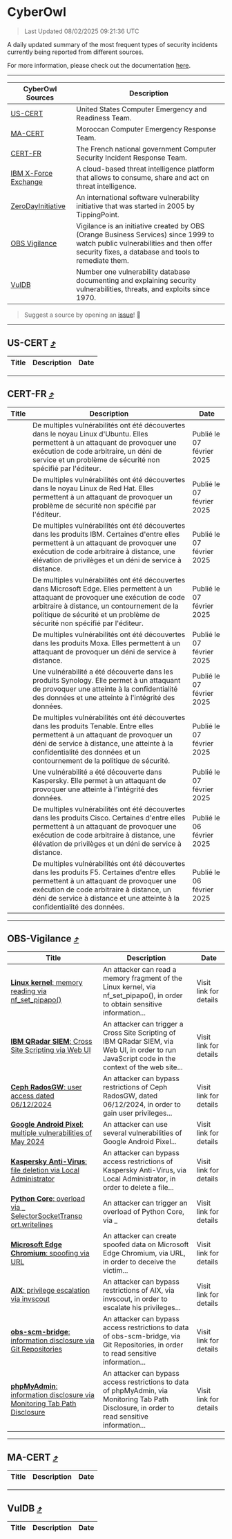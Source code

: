 
 <div id='top'></div>

# CyberOwl

 > Last Updated 08/02/2025 09:21:36 UTC
 
 A daily updated summary of the most frequent types of security incidents currently being reported from different sources.
 
 For more information, please check out the documentation [here](./docs/README.md).
 
 ---
 |CyberOwl Sources|Description|
 |---|---|
 |[US-CERT](#us-cert-arrow_heading_up)|United States Computer Emergency and Readiness Team.|
 |[MA-CERT](#ma-cert-arrow_heading_up)|Moroccan Computer Emergency Response Team.|
 |[CERT-FR](#cert-fr-arrow_heading_up)|The French national government Computer Security Incident Response Team.|
 |[IBM X-Force Exchange](#ibmcloud-arrow_heading_up)|A cloud-based threat intelligence platform that allows to consume, share and act on threat intelligence.|
 |[ZeroDayInitiative](#zerodayinitiative-arrow_heading_up)|An international software vulnerability initiative that was started in 2005 by TippingPoint.|
 |[OBS Vigilance](#obs-vigilance-arrow_heading_up)|Vigilance is an initiative created by OBS (Orange Business Services) since 1999 to watch public vulnerabilities and then offer security fixes, a database and tools to remediate them.|
 |[VulDB](#vuldb-arrow_heading_up)|Number one vulnerability database documenting and explaining security vulnerabilities, threats, and exploits since 1970.|
 
 > Suggest a source by opening an [issue](https://github.com/karimhabush/cyberowl/issues)! :raised_hands:
 ---

## US-CERT [:arrow_heading_up:](#cyberowl)

 |Title|Description|Date|
 |---|---|---|
 
 ---

## CERT-FR [:arrow_heading_up:](#cyberowl)

 |Title|Description|Date|
 |---|---|---|
 |[](https://www.cert.ssi.gouv.fr/avis/CERTFR-2025-AVI-0108/)|De multiples vulnérabilités ont été découvertes dans le noyau Linux d'Ubuntu. Elles permettent à un attaquant de provoquer une exécution de code arbitraire, un déni de service et un problème de sécurité non spécifié par l'éditeur.|Publié le 07 février 2025|
 |[](https://www.cert.ssi.gouv.fr/avis/CERTFR-2025-AVI-0107/)|De multiples vulnérabilités ont été découvertes dans le noyau Linux de Red Hat. Elles permettent à un attaquant de provoquer un problème de sécurité non spécifié par l'éditeur.|Publié le 07 février 2025|
 |[](https://www.cert.ssi.gouv.fr/avis/CERTFR-2025-AVI-0106/)|De multiples vulnérabilités ont été découvertes dans les produits IBM. Certaines d'entre elles permettent à un attaquant de provoquer une exécution de code arbitraire à distance, une élévation de privilèges et un déni de service à distance.|Publié le 07 février 2025|
 |[](https://www.cert.ssi.gouv.fr/avis/CERTFR-2025-AVI-0105/)|De multiples vulnérabilités ont été découvertes dans Microsoft Edge. Elles permettent à un attaquant de provoquer une exécution de code arbitraire à distance, un contournement de la politique de sécurité et un problème de sécurité non spécifié par l'éditeur.|Publié le 07 février 2025|
 |[](https://www.cert.ssi.gouv.fr/avis/CERTFR-2025-AVI-0104/)|De multiples vulnérabilités ont été découvertes dans les produits Moxa. Elles permettent à un attaquant de provoquer un déni de service à distance.|Publié le 07 février 2025|
 |[](https://www.cert.ssi.gouv.fr/avis/CERTFR-2025-AVI-0103/)|Une vulnérabilité a été découverte dans les produits Synology. Elle permet à un attaquant de provoquer une atteinte à la confidentialité des données et une atteinte à l'intégrité des données.|Publié le 07 février 2025|
 |[](https://www.cert.ssi.gouv.fr/avis/CERTFR-2025-AVI-0102/)|De multiples vulnérabilités ont été découvertes dans les produits Tenable. Entre elles permettent à un attaquant de provoquer un déni de service à distance, une atteinte à la confidentialité des données et un contournement de la politique de sécurité.|Publié le 07 février 2025|
 |[](https://www.cert.ssi.gouv.fr/avis/CERTFR-2025-AVI-0101/)|Une vulnérabilité a été découverte dans Kaspersky. Elle permet à un attaquant de provoquer une atteinte à l'intégrité des données.|Publié le 07 février 2025|
 |[](https://www.cert.ssi.gouv.fr/avis/CERTFR-2025-AVI-0100/)|De multiples vulnérabilités ont été découvertes dans les produits Cisco. Certaines d'entre elles permettent à un attaquant de provoquer une exécution de code arbitraire à distance, une élévation de privilèges et un déni de service à distance.|Publié le 06 février 2025|
 |[](https://www.cert.ssi.gouv.fr/avis/CERTFR-2025-AVI-0099/)|De multiples vulnérabilités ont été découvertes dans les produits F5. Certaines d'entre elles permettent à un attaquant de provoquer une exécution de code arbitraire à distance, un déni de service à distance et une atteinte à la confidentialité des données.|Publié le 06 février 2025|
 
 ---

## OBS-Vigilance [:arrow_heading_up:](#cyberowl)

 |Title|Description|Date|
 |---|---|---|
 |[<a href="https://vigilance.fr/vulnerability/Linux-kernel-memory-reading-via-nf-set-pipapo-46191" class="noirorange"><b>Linux kernel</b>: memory reading via nf_set_pipapo()</a>](https://vigilance.fr/vulnerability/Linux-kernel-memory-reading-via-nf-set-pipapo-46191)|An attacker can read a memory fragment of the Linux kernel, via nf_set_pipapo(), in order to obtain sensitive information...|Visit link for details|
 |[<a href="https://vigilance.fr/vulnerability/IBM-QRadar-SIEM-Cross-Site-Scripting-via-Web-UI-45830" class="noirorange"><b>IBM QRadar SIEM</b>: Cross Site Scripting via Web UI</a>](https://vigilance.fr/vulnerability/IBM-QRadar-SIEM-Cross-Site-Scripting-via-Web-UI-45830)|An attacker can trigger a Cross Site Scripting of IBM QRadar SIEM, via Web UI, in order to run JavaScript code in the context of the web site...|Visit link for details|
 |[<a href="https://vigilance.fr/vulnerability/Ceph-RadosGW-user-access-dated-06-12-2024-45829" class="noirorange"><b>Ceph RadosGW</b>: user access dated 06/12/2024</a>](https://vigilance.fr/vulnerability/Ceph-RadosGW-user-access-dated-06-12-2024-45829)|An attacker can bypass restrictions of Ceph RadosGW, dated 06/12/2024, in order to gain user privileges...|Visit link for details|
 |[<a href="https://vigilance.fr/vulnerability/Google-Android-Pixel-multiple-vulnerabilities-of-May-2024-44215" class="noirorange"><b>Google Android  Pixel</b>: multiple vulnerabilities of May 2024</a>](https://vigilance.fr/vulnerability/Google-Android-Pixel-multiple-vulnerabilities-of-May-2024-44215)|An attacker can use several vulnerabilities of Google Android  Pixel...|Visit link for details|
 |[<a href="https://vigilance.fr/vulnerability/Kaspersky-Anti-Virus-file-deletion-via-Local-Administrator-46166" class="noirorange"><b>Kaspersky Anti-Virus</b>: file deletion via Local Administrator</a>](https://vigilance.fr/vulnerability/Kaspersky-Anti-Virus-file-deletion-via-Local-Administrator-46166)|An attacker can bypass access restrictions of Kaspersky Anti-Virus, via Local Administrator, in order to delete a file...|Visit link for details|
 |[<a href="https://vigilance.fr/vulnerability/Python-Core-overload-via-SelectorSocketTransport-writelines-45828" class="noirorange"><b>Python Core</b>: overload via _<wbr>SelectorSocketTransp<wbr>ort.writelines</wbr></wbr></a>](https://vigilance.fr/vulnerability/Python-Core-overload-via-SelectorSocketTransport-writelines-45828)|An attacker can trigger an overload of Python Core, via _|Visit link for details|
 |[<a href="https://vigilance.fr/vulnerability/Microsoft-Edge-Chromium-spoofing-via-URL-45827" class="noirorange"><b>Microsoft Edge Chromium</b>: spoofing via URL</a>](https://vigilance.fr/vulnerability/Microsoft-Edge-Chromium-spoofing-via-URL-45827)|An attacker can create spoofed data on Microsoft Edge Chromium, via URL, in order to deceive the victim...|Visit link for details|
 |[<a href="https://vigilance.fr/vulnerability/AIX-privilege-escalation-via-invscout-45826" class="noirorange"><b>AIX</b>: privilege escalation via invscout</a>](https://vigilance.fr/vulnerability/AIX-privilege-escalation-via-invscout-45826)|An attacker can bypass restrictions of AIX, via invscout, in order to escalate his privileges...|Visit link for details|
 |[<a href="https://vigilance.fr/vulnerability/obs-scm-bridge-information-disclosure-via-Git-Repositories-45825" class="noirorange"><b>obs-scm-bridge</b>: information disclosure via Git Repositories</a>](https://vigilance.fr/vulnerability/obs-scm-bridge-information-disclosure-via-Git-Repositories-45825)|An attacker can bypass access restrictions to data of obs-scm-bridge, via Git Repositories, in order to read sensitive information...|Visit link for details|
 |[<a href="https://vigilance.fr/vulnerability/phpMyAdmin-information-disclosure-via-Monitoring-Tab-Path-Disclosure-46150" class="noirorange"><b>phpMyAdmin</b>: information disclosure via Monitoring Tab Path Disclosure</a>](https://vigilance.fr/vulnerability/phpMyAdmin-information-disclosure-via-Monitoring-Tab-Path-Disclosure-46150)|An attacker can bypass access restrictions to data of phpMyAdmin, via Monitoring Tab Path Disclosure, in order to read sensitive information...|Visit link for details|
 
 ---

## MA-CERT [:arrow_heading_up:](#cyberowl)

 |Title|Description|Date|
 |---|---|---|
 
 ---

## VulDB [:arrow_heading_up:](#cyberowl)

 |Title|Description|Date|
 |---|---|---|
 